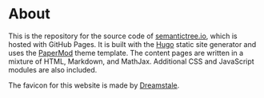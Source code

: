 # About
This is the repository for the source code of [semantictree.io](https://semantictree.io), which is hosted with GitHub Pages. It is built with the [Hugo](https://gohugo.io/) static site generator and uses the [PaperMod](https://github.com/adityatelange/hugo-PaperMod) theme template. The content pages are written in a mixture of HTML, Markdown, and MathJax. Additional CSS and JavaScript modules are also included.

The favicon for this website is made by [Dreamstale](https://www.flaticon.com/free-icon/technology_519178).
